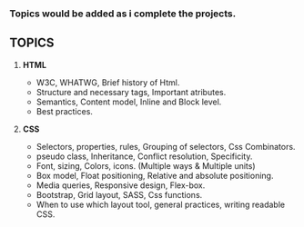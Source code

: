 ### Topics would be added as i complete the projects.

## TOPICS

1. **HTML**

   - W3C, WHATWG, Brief history of Html.
   - Structure and necessary tags, Important atributes.
   - Semantics, Content model, Inline and Block level.
   - Best practices.

2. **CSS**

   - Selectors, properties, rules, Grouping of selectors, Css Combinators.
   - pseudo class, Inheritance, Conflict resolution, Specificity.
   - Font, sizing, Colors, icons. (Multiple ways & Multiple units)
   - Box model, Float positioning, Relative and absolute positioning.
   - Media queries, Responsive design, Flex-box.
   - Bootstrap, Grid layout, SASS, Css functions.
   - When to use which layout tool, general practices, writing readable CSS.
